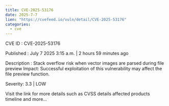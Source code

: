 ```yaml
--- 
title: CVE-2025-53176
date: 2025-7-7
lien: "https://cvefeed.io/vuln/detail/CVE-2025-53176"
categories:
  - cve
---
```


CVE ID : CVE-2025-53176

Published :  July 7
2025
3:15 a.m. | 2 hours
59 minutes ago

Description : Stack overflow risk when vector images are parsed during file preview
Impact: Successful exploitation of this vulnerability may affect the file preview function.

Severity: 3.3 | LOW

Visit the link for more details
such as CVSS details
affected products
timeline
and more...
